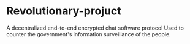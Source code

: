 # Revolutionary-projuct
A decentralized end-to-end encrypted chat software protocol
Used to counter the government's information surveillance of the people.
